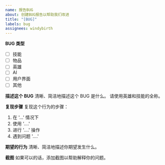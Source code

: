 ```yaml
---
name: 报告BUG
about: 创建BUG报告以帮助我们改进
title: "[BUG]"
labels: bug
assignees: windybirth
---
```


**BUG 类型**

- [ ] 技能
- [ ] 物品
- [ ] 英雄
- [ ] AI
- [ ] 用户界面
- [ ] 其他

**描述这个 BUG**
清晰、简洁地描述这个 BUG 是什么。
请使用英雄和技能的全称。

**复现步骤**
复现这个行为的步骤：

1. 在 '...' 情况下
2. 使用 '....'
3. 进行 '....' 操作
4. 遇到问题 '....'

**期望的行为**
清晰、简洁地描述你期望发生什么。

**截图**
如果可以的话，添加截图以帮助解释你的问题。
